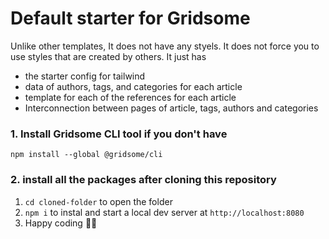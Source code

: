 # Default starter for Gridsome

Unlike other templates, It does not have any styels. It does not force you to use styles that are created by others. It just has 

- the starter config for tailwind
- data of authors, tags, and categories for each article
- template for each of the references for each article
- Interconnection between pages of article, tags, authors and categories


### 1. Install Gridsome CLI tool if you don't have

`npm install --global @gridsome/cli`

### 2. install all the packages after cloning this repository

1. `cd cloned-folder` to open the folder
2. `npm i` to instal and start a local dev server at `http://localhost:8080`
3. Happy coding 🎉🙌
